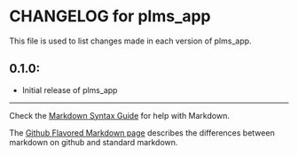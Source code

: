 # CHANGELOG for plms_app

This file is used to list changes made in each version of plms_app.

## 0.1.0:

* Initial release of plms_app

- - -
Check the [Markdown Syntax Guide](http://daringfireball.net/projects/markdown/syntax) for help with Markdown.

The [Github Flavored Markdown page](http://github.github.com/github-flavored-markdown/) describes the differences between markdown on github and standard markdown.
